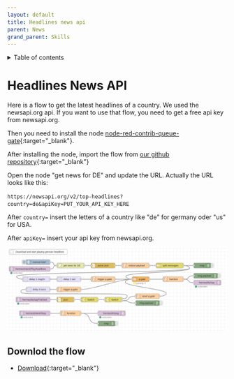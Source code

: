 ```yaml
---
layout: default
title: Headlines news api
parent: News
grand_parent: Skills
---
```

<details close markdown="block">
  <summary>
    Table of contents
  </summary>
  {: .text-delta }
1. TOC
{:toc}
</details>

# Headlines News API

Here is a flow to get the latest headlines of a country. We used the newsapi.org api. If you want to use that flow,
you need to get a free api key from newsapi.org.

Then you need to install the node [node-red-contrib-queue-gate](https://flows.nodered.org/node/node-red-contrib-queue-gate){:target="_blank"}.

After installing the node, import the flow from [our github repository](https://raw.githubusercontent.com/th-koeln-intia/ip-sprachassistent-team4/master/flows/headlines_api_de.json){:target="_blank"}

Open the node "get news for DE" and update the URL. Actually the URL looks like this:

`https://newsapi.org/v2/top-headlines?country=de&apiKey=PUT_YOUR_API_KEY_HERE`

After `country=` insert the letters of a country like "de" for germany oder "us" for USA.

After `apiKey=` insert your api key from newsapi.org.

![Example headlines flow](../../../assets/play_headlines_germany.png)

## Downlod the flow
- [Download](https://github.com/th-koeln-intia/ip-sprachassistent-team4/blob/master/flows/headlines_api_de.json){:target="_blank"}
